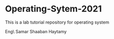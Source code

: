 # Operating-Sytem-2021

This is a lab tutorial repository for operating system

Eng\ Samar Shaaban Haytamy
